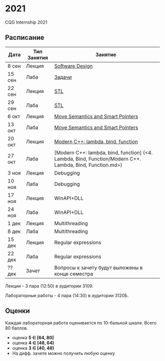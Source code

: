 # 2021
CQG Internship 2021

## Расписание

Дата | Тип Занятия | Занятие
-----|-------------|--------
8  сен | Лекция | [Software Design](<1. Software Design/Software_design.pdf>)
15 сен | Лаба   | [Задачи](<1. Software Design/Задачи.md>)
22 сен | Лекция | [STL](<2. STL/STL Summary (2021).pdf>)
29 сен | Лаба   | [STL](<2. STL/STL Task.md>)
6  окт | Лекция | [Move Semantics and Smart Pointers](<3. Move Semantic, Smart Pointers/Modern C++. Move Semantic, Smart Pointers 2021.pdf>)
13 окт | Лаба   | [Move Semantics and Smart Pointers](<3. Move Semantic, Smart Pointers/Modern C++. Move Semantic, Smart Pointers.md>)
20 окт | Лекция | [Modern C++: lambda, bind, function](<4. Lambda, Bind, Function/Modern C++. Lambda, Bind, Function.pdf>)
27 окт | Лаба   | [Modern C++: lambda, bind, function] (<4. Lambda, Bind, Function/Modern C++. Lambda, Bind, Function.md>)
3  ноя | Лекция | Debugging
10 ноя | Лаба   | Debugging
17 ноя | Лекция | WinAPI+DLL
24 ноя | Лаба   | WinAPI+DLL
1  дек | Лекция | Multithreading
8  дек | Лаба   | Multithreading
15 дек | Лекция | Regular expressions
22 дек | Лаба   | Regular expressions
?? дек | Зачет  | Вопросы к зачету будут выложены в конце семестра

Лекции - 3 пара (12:50) в аудитории 3109.

Лабораторные работы - 4 пара (14:30) в аудитории 3120Б.

## Оценки

Каждая лабораторная работа оценивается по 10-бальной шкале. Всего 80 баллов.

+ оценка <b>5 &Element; [64, 80]</b>
+ оценка <b>4 &Element; [48, 64)</b>
+ оценка <b>3 &Element; [40, 48)</b>
+ На дифф. зачете можно получить любую оценку
